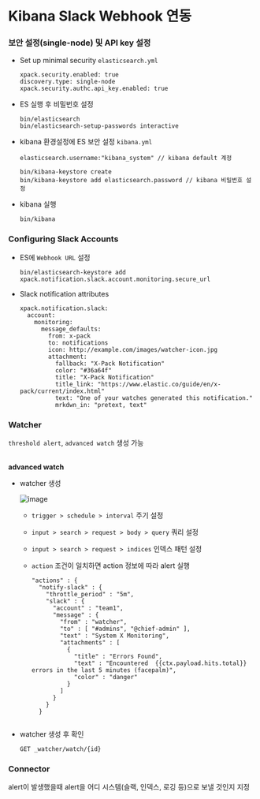 # Kibana Slack Webhook 연동


### 보안 설정(single-node) 및 API key 설정

- Set up minimal security
`elasticsearch.yml`
  ```
  xpack.security.enabled: true
  discovery.type: single-node
  xpack.security.authc.api_key.enabled: true
  ```

- ES 실행 후 비밀번호 설정
  ```
  bin/elasticsearch
  bin/elasticsearch-setup-passwords interactive
  ```
- kibana 환경설정에 ES 보안 설정 `kibana.yml`
  ```
  elasticsearch.username:"kibana_system" // kibana default 계정 
  ```
  ```
  bin/kibana-keystore create
  bin/kibana-keystore add elasticsearch.password // kibana 비밀번호 설정
  ```

- kibana 실행
  ```
  bin/kibana
  ```

### Configuring Slack Accounts
- ES에 `Webhook URL` 설정
  ```
  bin/elasticsearch-keystore add xpack.notification.slack.account.monitoring.secure_url
  ```

- Slack notification attributes
  ```
  xpack.notification.slack:
    account:
      monitoring:
        message_defaults:
          from: x-pack
          to: notifications
          icon: http://example.com/images/watcher-icon.jpg
          attachment:
            fallback: "X-Pack Notification"
            color: "#36a64f"
            title: "X-Pack Notification"
            title_link: "https://www.elastic.co/guide/en/x-pack/current/index.html"
            text: "One of your watches generated this notification."
            mrkdwn_in: "pretext, text"
  ```


### Watcher
`threshold alert`, `advanced watch` 생성 가능<br><br>

<b>advanced watch</b>
- watcher 생성

  ![image](https://user-images.githubusercontent.com/65100355/192204746-4412fb5a-0421-420a-aaf0-1c44ae12b218.png)

  - `trigger > schedule > interval` 주기 설정
  - `input > search > request > body > query` 쿼리 설정
  - `input > search > request > indices` 인덱스 패턴 설정 
  - `action` 조건이 일치하면 action 정보에 따라 alert 실행
  
    ```
    "actions" : {
      "notify-slack" : {
        "throttle_period" : "5m",
        "slack" : {
          "account" : "team1",
          "message" : {
            "from" : "watcher",
            "to" : [ "#admins", "@chief-admin" ],
            "text" : "System X Monitoring",
            "attachments" : [
              {
                "title" : "Errors Found",
                "text" : "Encountered  {{ctx.payload.hits.total}} errors in the last 5 minutes (facepalm)",
                "color" : "danger"
              }
            ]
          }
        }
      }
 
- watcher 생성 후 확인 
  ```
  GET _watcher/watch/{id}
  ```


### Connector
alert이 발생했을때 alert을 어디 시스템(슬랙, 인덱스, 로깅 등)으로 보낼 것인지 지정<br>
